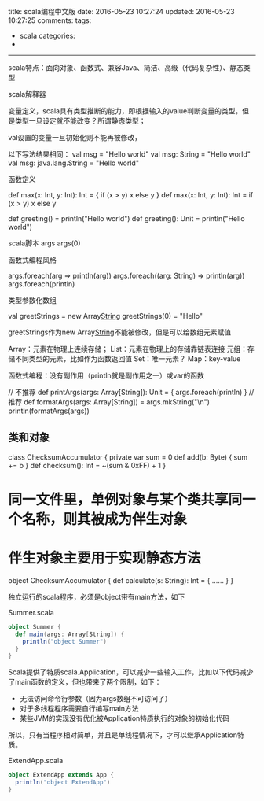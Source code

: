 title: scala编程中文版
date: 2016-05-23 10:27:24
updated: 2016-05-23 10:27:25
comments:
tags:
- scala
categories:
- 

---


scala特点：面向对象、函数式、兼容Java、简洁、高级（代码复杂性）、静态类型

scala解释器

变量定义，scala具有类型推断的能力，即根据输入的value判断变量的类型，但是类型一旦设定就不能改变？所谓静态类型；

val设置的变量一旦初始化则不能再被修改，

以下写法结果相同：
val msg = "Hello world"
val msg: String = "Hello world"
val msg: java.lang.String = "Hello world"

函数定义

def max(x: Int, y: Int): Int = {
    if (x > y) x else y
}
def max(x: Int, y: Int): Int = if (x > y) x else y

def greeting() = println("Hello world")
def greeting(): Unit = println("Hello world")

scala脚本 args args(0)

函数式编程风格

args.foreach(arg => println(arg))
args.foreach((arg: String) => println(arg))
args.foreach(println)

类型参数化数组

val greetStrings = new Array[String](3)
greetStrings(0) = "Hello"

greetStrings作为new Array[String](3)不能被修改，但是可以给数组元素赋值

Array：元素在物理上连续存储；
List：元素在物理上的存储靠链表连接
元组：存储不同类型的元素，比如作为函数返回值
Set：唯一元素？
Map：key-value

函数式编程：没有副作用（println就是副作用之一）或var的函数

// 不推荐
def printArgs(args: Array[String]): Unit = {
    args.foreach(println)
}
// 推荐
def formatArgs(args: Array[String]) = args.mkString("\n")
println(formatArgs(args))

## 类和对象

class ChecksumAccumulator {
    private var sum = 0
    def add(b: Byte) { sum += b }
    def checksum(): Int = ~(sum & 0xFF) + 1
}
# 同一文件里，单例对象与某个类共享同一个名称，则其被成为伴生对象
# 伴生对象主要用于实现静态方法
object ChecksumAccumulator {
    def calculate(s: String): Int = {
        ......
    }
}

独立运行的scala程序，必须是object带有main方法，如下

Summer.scala

```scala
object Summer {
  def main(args: Array[String]) {
    println("object Summer")
  }
}
```

Scala提供了特质scala.Application，可以减少一些输入工作，比如以下代码减少了main函数的定义，但也带来了两个限制，如下：

+ 无法访问命令行参数（因为args数组不可访问了）
+ 对于多线程程序需要自行编写main方法
+ 某些JVM的实现没有优化被Application特质执行的对象的初始化代码

所以，只有当程序相对简单，并且是单线程情况下，才可以继承Application特质。

ExtendApp.scala

```scala
object ExtendApp extends App {
  println("object ExtendApp")
}
```


